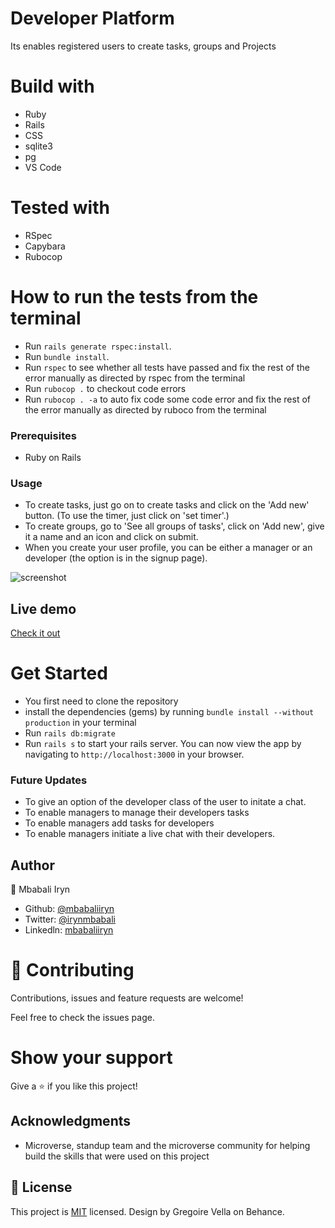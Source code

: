 # Developer Platform
Its enables registered users to create tasks, groups and Projects


# Build with

- Ruby
- Rails
- CSS
- sqlite3
- pg
- VS Code

# Tested with
- RSpec
- Capybara
- Rubocop

# How to run the tests from the terminal
- Run `rails generate rspec:install`.
- Run `bundle install`.
- Run `rspec` to see whether all tests have passed and fix the rest of the error manually  as directed by rspec from the terminal
- Run `rubocop .` to checkout code errors
- Run `rubocop . -a` to auto fix code some code error and fix the rest of the error manually  as directed by ruboco from the terminal
### Prerequisites

- Ruby on Rails

### Usage
- To create tasks, just go on to create tasks and click on the 'Add new' button. (To use the timer, just click on 'set timer'.)
- To create groups, go to 'See all groups of tasks', click on 'Add new', give it a name and an icon and click on submit.
- When you create your user profile, you can be either a manager or an developer (the option is in the signup page). 


![screenshot](https://user-images.githubusercontent.com/44978186/85691019-cb69f280-b6dc-11ea-80e0-c65ed6338a43.png)

## Live demo

[Check it out](https://developerplatform.herokuapp.com/users/sign_up)

# Get Started

- You first need to clone the repository
- install the dependencies (gems) by running `bundle install --without production` in your terminal
- Run `rails db:migrate`
- Run `rails s` to start your rails server. You can now view the app by navigating to `http://localhost:3000` in your browser.


### Future Updates

- To give an option of the developer class of the user to initate a chat.
- To enable managers to manage their developers tasks
- To enable managers add tasks for developers
- To enable managers initiate a live chat with their developers.

## Author

👤 Mbabali Iryn

- Github: [@mbabaliiryn](https://github.com/mbabaliiryn)
- Twitter: [@irynmbabali](https://twitter.com/irynmbabali)
- Linkedln: [mbabaliiryn](https://www.linkedin.com/in/mbabaliiryn)

# 🤝 Contributing

Contributions, issues and feature requests are welcome!

Feel free to check the issues page.

# Show your support

Give a ⭐️ if you like this project!

## Acknowledgments

- Microverse, standup team and the microverse community for helping build the skills that were used on this project

## 📝 License

This project is [MIT](lic.url) licensed.
Design by Gregoire Vella on Behance.
